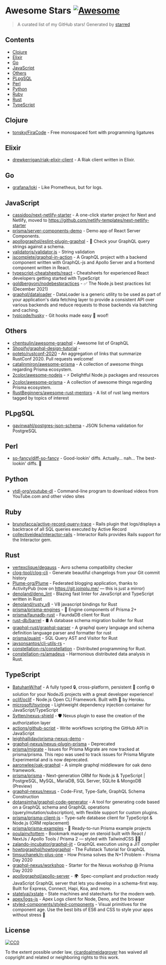 # Awesome Stars [![Awesome](https://cdn.rawgit.com/sindresorhus/awesome/d7305f38d29fed78fa85652e3a63e154dd8e8829/media/badge.svg)](https://github.com/sindresorhus/awesome)

> A curated list of my GitHub stars!  Generated by [starred](https://github.com/maguowei/starred)


## Contents

  - [Clojure](#clojure)
  - [Elixir](#elixir)
  - [Go](#go)
  - [JavaScript](#javascript)
  - [Others](#others)
  - [PLpgSQL](#plpgsql)
  - [Perl](#perl)
  - [Python](#python)
  - [Ruby](#ruby)
  - [Rust](#rust)
  - [TypeScript](#typescript)

## Clojure

- [tonsky/FiraCode](https://github.com/tonsky/FiraCode) - Free monospaced font with programming ligatures

## Elixir

- [drewkerrigan/riak-elixir-client](https://github.com/drewkerrigan/riak-elixir-client) - A Riak client written in Elixir.

## Go

- [grafana/loki](https://github.com/grafana/loki) - Like Prometheus, but for logs.

## JavaScript

- [cassidoo/next-netlify-starter](https://github.com/cassidoo/next-netlify-starter) - A one-click starter project for Next and Netlify, moved to https://github.com/netlify-templates/next-netlify-starter
- [prisma/server-components-demo](https://github.com/prisma/server-components-demo) - Demo app of React Server Components.
- [apollographql/eslint-plugin-graphql](https://github.com/apollographql/eslint-plugin-graphql) - :vertical_traffic_light: Check your GraphQL query strings against a schema.
- [validatorjs/validator.js](https://github.com/validatorjs/validator.js) - String validation
- [jscomplete/graphql-in-action](https://github.com/jscomplete/graphql-in-action) - A GraphQL project with a backend component written with GraphQL-js and Apollo Server and a frontend component written in React.
- [typescript-cheatsheets/react](https://github.com/typescript-cheatsheets/react) - Cheatsheets for experienced React developers getting started with TypeScript
- [goldbergyoni/nodebestpractices](https://github.com/goldbergyoni/nodebestpractices) - :white_check_mark:  The Node.js best practices list (December 2021)
- [graphql/dataloader](https://github.com/graphql/dataloader) - DataLoader is a generic utility to be used as part of your application's data fetching layer to provide a consistent API over various backends and reduce requests to those backends via batching and caching.
- [typicode/husky](https://github.com/typicode/husky) - Git hooks made easy 🐶 woof!

## Others

- [chentsulin/awesome-graphql](https://github.com/chentsulin/awesome-graphql) - Awesome list of GraphQL
- [Shopify/graphql-design-tutorial](https://github.com/Shopify/graphql-design-tutorial) -
- [poteto/rustconf-2020](https://github.com/poteto/rustconf-2020) - An aggregation of links that summarize RustConf 2020. Pull requests welcome!
- [catalinmiron/awesome-prisma](https://github.com/catalinmiron/awesome-prisma) - A collection of awesome things regarding Prisma ecosystem.
- [2color/awesome-nodejs](https://github.com/2color/awesome-nodejs) - :zap: Delightful Node.js packages and resources
- [2color/awesome-prisma](https://github.com/2color/awesome-prisma) - A collection of awesome things regarding Prisma ecosystem.
- [RustBeginners/awesome-rust-mentors](https://github.com/RustBeginners/awesome-rust-mentors) - A list of rust lang mentors tagged by topics of interest

## PLpgSQL

- [gavinwahl/postgres-json-schema](https://github.com/gavinwahl/postgres-json-schema) - JSON Schema validation for PostgreSQL

## Perl

- [so-fancy/diff-so-fancy](https://github.com/so-fancy/diff-so-fancy) - Good-lookin' diffs. Actually… nah… The best-lookin' diffs. :tada:

## Python

- [ytdl-org/youtube-dl](https://github.com/ytdl-org/youtube-dl) - Command-line program to download videos from YouTube.com and other video sites

## Ruby

- [brunofacca/active-record-query-trace](https://github.com/brunofacca/active-record-query-trace) - Rails plugin that logs/displays a backtrace of all SQL queries executed by Active Record
- [collectiveidea/interactor-rails](https://github.com/collectiveidea/interactor-rails) - Interactor Rails provides Rails support for the Interactor gem.

## Rust

- [vertexclique/degauss](https://github.com/vertexclique/degauss) - Avro schema compatibility checker
- [clog-tool/clog-cli](https://github.com/clog-tool/clog-cli) - Generate beautiful changelogs from your Git commit history
- [Plume-org/Plume](https://github.com/Plume-org/Plume) - Federated blogging application, thanks to ActivityPub (now on https://git.joinplu.me/ — this is just a mirror)
- [denoland/deno_lint](https://github.com/denoland/deno_lint) - Blazing fast linter for JavaScript and TypeScript written in Rust
- [denoland/rusty_v8](https://github.com/denoland/rusty_v8) - V8 javascript bindings for Rust
- [prisma/prisma-engines](https://github.com/prisma/prisma-engines) - 🚂 Engine components of Prisma 2+
- [prisma/faunadb-rust](https://github.com/prisma/faunadb-rust) - FaundaDB client for Rust
- [rust-db/barrel](https://github.com/rust-db/barrel) - 🛢 A database schema migration builder for Rust
- [graphql-rust/graphql-parser](https://github.com/graphql-rust/graphql-parser) - A graphql query language and schema definition language parser and formatter for rust
- [prisma/quaint](https://github.com/prisma/quaint) - SQL Query AST and Visitor for Rust
- [jaysonsantos/cli-utils-rs](https://github.com/jaysonsantos/cli-utils-rs) -
- [constellation-rs/constellation](https://github.com/constellation-rs/constellation) - Distributed programming for Rust.
- [constellation-rs/amadeus](https://github.com/constellation-rs/amadeus) - Harmonious distributed data analysis in Rust.

## TypeScript

- [BatuhanW/haf](https://github.com/BatuhanW/haf) - A fully typed 🔒, cross-platform, persistent 💾 config ⚙️ solution for your NodeJS projects with a great developer experience!
- [oclif/oclif](https://github.com/oclif/oclif) - Node.js Open CLI Framework. Built with 💜 by Heroku.
- [microsoft/tsyringe](https://github.com/microsoft/tsyringe) - Lightweight dependency injection container for JavaScript/TypeScript
- [Sytten/nexus-shield](https://github.com/Sytten/nexus-shield) - 🛡 Nexus plugin to ease the creation of the authorization layer
- [actions/github-script](https://github.com/actions/github-script) - Write workflows scripting the GitHub API in JavaScript
- [leighhalliday/prisma-nexus-demo](https://github.com/leighhalliday/prisma-nexus-demo) -
- [graphql-nexus/nexus-plugin-prisma](https://github.com/graphql-nexus/nexus-plugin-prisma) - Deprecated
- [prisma/migrate](https://github.com/prisma/migrate) - Issues for Prisma Migrate are now tracked at prisma/prisma. This repo was used to track issues for Prisma Migrate Experimental and is now deprecated.
- [aaronwlee/oak-graphql](https://github.com/aaronwlee/oak-graphql) - A simple graphql middleware for oak deno framework.
- [prisma/prisma](https://github.com/prisma/prisma) - Next-generation ORM for Node.js & TypeScript | PostgreSQL, MySQL, MariaDB, SQL Server, SQLite & MongoDB (Preview)
- [graphql-nexus/nexus](https://github.com/graphql-nexus/nexus) - Code-First, Type-Safe, GraphQL Schema Construction
- [dotansimha/graphql-code-generator](https://github.com/dotansimha/graphql-code-generator) - A tool for generating code based on a GraphQL schema and GraphQL operations (query/mutation/subscription), with flexible support for custom plugins.
- [prisma/prisma-client-js](https://github.com/prisma/prisma-client-js) - Type-safe database client for TypeScript & Node.js (ORM replacement)
- [prisma/prisma-examples](https://github.com/prisma/prisma-examples) - 🚀 Ready-to-run Prisma example projects
- [poulainv/tottem](https://github.com/poulainv/tottem) - Bookmark manager on steroid built with React / NextJs / Apollo Tools / Prisma 2 — styled with TailwindCSS 🌱🎺
- [zalando-incubator/graphql-jit](https://github.com/zalando-incubator/graphql-jit) - GraphQL execution using a JIT compiler
- [howtographql/howtographql](https://github.com/howtographql/howtographql) - The Fullstack Tutorial for GraphQL
- [timsuchanek/n-plus-one](https://github.com/timsuchanek/n-plus-one) - How Prisma solves the N+1 Problem - Prisma Day 2020
- [graphql-nexus/workshop](https://github.com/graphql-nexus/workshop) - Starter for the Nexus workshop @ Prisma Day 2020
- [apollographql/apollo-server](https://github.com/apollographql/apollo-server) - 🌍  Spec-compliant and production ready JavaScript GraphQL server that lets you develop in a schema-first way. Built for Express, Connect, Hapi, Koa, and more.
- [statelyai/xstate](https://github.com/statelyai/xstate) - State machines and statecharts for the modern web.
- [apex/logs-js](https://github.com/apex/logs-js) - Apex Logs client for Node, Deno, and the browser
- [styled-components/styled-components](https://github.com/styled-components/styled-components) - Visual primitives for the component age. Use the best bits of ES6 and CSS to style your apps without stress 💅


## License

[![CC0](http://mirrors.creativecommons.org/presskit/buttons/88x31/svg/cc-zero.svg)](https://creativecommons.org/publicdomain/zero/1.0/)

To the extent possible under law, [ricardoalmeidagrover](https://github.com/ricardoalmeidagrover) has waived all copyright and related or neighboring rights to this work.

